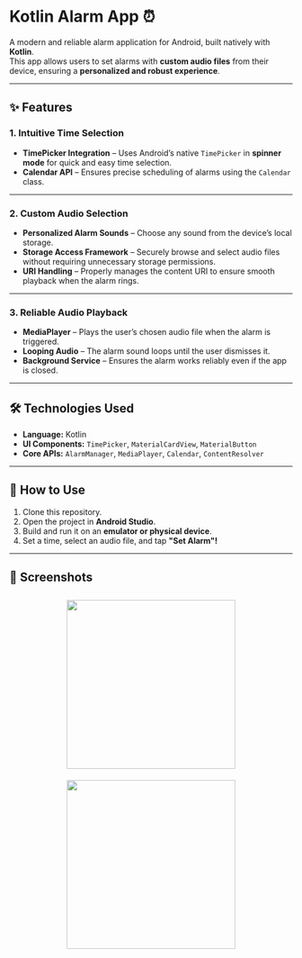 # Kotlin Alarm App ⏰  
A modern and reliable alarm application for Android, built natively with **Kotlin**.  
This app allows users to set alarms with **custom audio files** from their device, ensuring a **personalized and robust experience**.

---

## ✨ Features

### **1. Intuitive Time Selection**  
- **TimePicker Integration** – Uses Android’s native `TimePicker` in **spinner mode** for quick and easy time selection.  
- **Calendar API** – Ensures precise scheduling of alarms using the `Calendar` class.

---

### **2. Custom Audio Selection**  
- **Personalized Alarm Sounds** – Choose any sound from the device’s local storage.  
- **Storage Access Framework** – Securely browse and select audio files without requiring unnecessary storage permissions.  
- **URI Handling** – Properly manages the content URI to ensure smooth playback when the alarm rings.

---

### **3. Reliable Audio Playback**  
- **MediaPlayer** – Plays the user’s chosen audio file when the alarm is triggered.  
- **Looping Audio** – The alarm sound loops until the user dismisses it.  
- **Background Service** – Ensures the alarm works reliably even if the app is closed.

---

## 🛠 Technologies Used
- **Language:** Kotlin  
- **UI Components:** `TimePicker`, `MaterialCardView`, `MaterialButton`  
- **Core APIs:** `AlarmManager`, `MediaPlayer`, `Calendar`, `ContentResolver`  

---

## 🚀 How to Use
1. Clone this repository.  
2. Open the project in **Android Studio**.  
3. Build and run it on an **emulator or physical device**.  
4. Set a time, select an audio file, and tap **"Set Alarm"!**

---

## 📸 Screenshots
<p align="center">
  <img src="https://github.com/user-attachments/assets/30443f7a-ebfc-4ecc-ab31-391faad0637f" width="300" style="margin: 10px;">
  <img src="https://github.com/user-attachments/assets/7f5d118c-d742-4641-8942-8741d3cba063" width="300" style="margin: 10px;">
</p>
